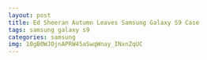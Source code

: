 ```yaml
---
layout: post
title: Ed Sheeran Autumn Leaves Samsung Galaxy S9 Case
tags: samsung galaxy s9
categories: samsung
img: 10gB0WJOjnAPRW45aSwqWnay_INxnZqUC
---
```

